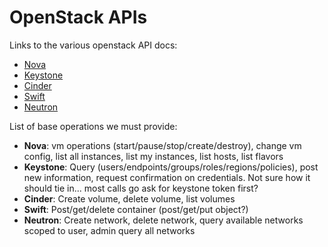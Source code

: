 # OpenStack APIs
Links to the various openstack API docs:
* [Nova](http://docs.openstack.org/developer/python-novaclient/)
* [Keystone](http://docs.openstack.org/developer/python-keystoneclient/)
* [Cinder](http://docs.openstack.org/developer/python-cinderclient/)
* [Swift](http://docs.openstack.org/developer/python-swiftclient/swiftclient.html)
* [Neutron](http://docs.openstack.org/developer/python-neutronclient/)

List of base operations we must provide:
* **Nova**: vm operations (start/pause/stop/create/destroy), change vm config, list all instances, list my instances, list hosts, list flavors
* **Keystone**: Query (users/endpoints/groups/roles/regions/policies), post new information, request confirmation on credentials. Not sure how it should tie in... most calls go ask for keystone token first?
* **Cinder**: Create volume, delete volume, list volumes
* **Swift**: Post/get/delete container (post/get/put object?)
* **Neutron**: Create network, delete network, query available networks scoped to user, admin query all networks

